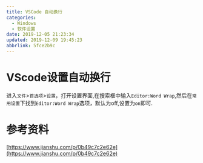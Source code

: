 ```yaml
---
title: VSCode 自动换行
categories: 
  - Windows
  - 软件设置
date: 2019-12-05 21:23:34
updated: 2019-12-09 19:45:23
abbrlink: 5fce2b9c
---
```

# VScode设置自动换行
进入`文件`>`首选项`>`设置`，打开设置界面,在搜索框中输入`Editor:Word Wrap`,然后在`常用设置`下找到`Editor:Word Wrap`选项，默认为off,设置为`on`即可.
# 参考资料
[https://www.jianshu.com/p/0b49c7c2e62e](https://www.jianshu.com/p/0b49c7c2e62e)
